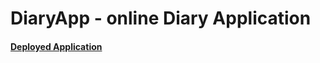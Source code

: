 # DiaryApp - online Diary Application


#### **[Deployed Application](https://merndiaryapp.herokuapp.com/)**
